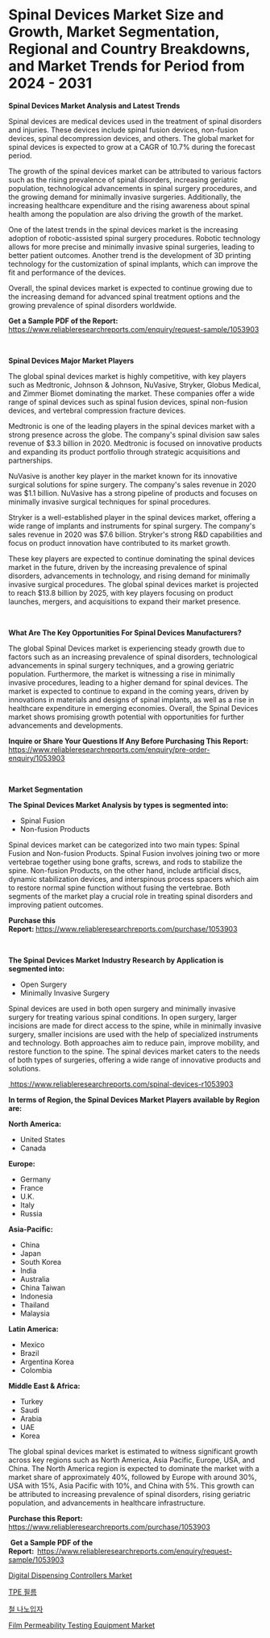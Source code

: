 <p><h1>Spinal Devices Market Size and Growth, Market Segmentation, Regional and Country Breakdowns, and Market Trends for Period from 2024 -  2031</h1></p><p><strong>Spinal Devices Market Analysis and Latest Trends</strong></p>
<p><p>Spinal devices are medical devices used in the treatment of spinal disorders and injuries. These devices include spinal fusion devices, non-fusion devices, spinal decompression devices, and others. The global market for spinal devices is expected to grow at a CAGR of 10.7% during the forecast period.</p><p>The growth of the spinal devices market can be attributed to various factors such as the rising prevalence of spinal disorders, increasing geriatric population, technological advancements in spinal surgery procedures, and the growing demand for minimally invasive surgeries. Additionally, the increasing healthcare expenditure and the rising awareness about spinal health among the population are also driving the growth of the market.</p><p>One of the latest trends in the spinal devices market is the increasing adoption of robotic-assisted spinal surgery procedures. Robotic technology allows for more precise and minimally invasive spinal surgeries, leading to better patient outcomes. Another trend is the development of 3D printing technology for the customization of spinal implants, which can improve the fit and performance of the devices.</p><p>Overall, the spinal devices market is expected to continue growing due to the increasing demand for advanced spinal treatment options and the growing prevalence of spinal disorders worldwide.</p></p>
<p><strong>Get a Sample PDF of the Report:&nbsp;</strong> <a href="https://www.reliableresearchreports.com/enquiry/request-sample/1053903">https://www.reliableresearchreports.com/enquiry/request-sample/1053903</a></p>
<p>&nbsp;</p>
<p><strong>Spinal Devices Major Market Players</strong></p>
<p><p>The global spinal devices market is highly competitive, with key players such as Medtronic, Johnson & Johnson, NuVasive, Stryker, Globus Medical, and Zimmer Biomet dominating the market. These companies offer a wide range of spinal devices such as spinal fusion devices, spinal non-fusion devices, and vertebral compression fracture devices.</p><p>Medtronic is one of the leading players in the spinal devices market with a strong presence across the globe. The company's spinal division saw sales revenue of $3.3 billion in 2020. Medtronic is focused on innovative products and expanding its product portfolio through strategic acquisitions and partnerships.</p><p>NuVasive is another key player in the market known for its innovative surgical solutions for spine surgery. The company's sales revenue in 2020 was $1.1 billion. NuVasive has a strong pipeline of products and focuses on minimally invasive surgical techniques for spinal procedures.</p><p>Stryker is a well-established player in the spinal devices market, offering a wide range of implants and instruments for spinal surgery. The company's sales revenue in 2020 was $7.6 billion. Stryker's strong R&D capabilities and focus on product innovation have contributed to its market growth.</p><p>These key players are expected to continue dominating the spinal devices market in the future, driven by the increasing prevalence of spinal disorders, advancements in technology, and rising demand for minimally invasive surgical procedures. The global spinal devices market is projected to reach $13.8 billion by 2025, with key players focusing on product launches, mergers, and acquisitions to expand their market presence.</p></p>
<p>&nbsp;</p>
<p><strong>What Are The Key Opportunities For Spinal Devices Manufacturers?</strong></p>
<p><p>The global Spinal Devices market is experiencing steady growth due to factors such as an increasing prevalence of spinal disorders, technological advancements in spinal surgery techniques, and a growing geriatric population. Furthermore, the market is witnessing a rise in minimally invasive procedures, leading to a higher demand for spinal devices. The market is expected to continue to expand in the coming years, driven by innovations in materials and designs of spinal implants, as well as a rise in healthcare expenditure in emerging economies. Overall, the Spinal Devices market shows promising growth potential with opportunities for further advancements and developments.</p></p>
<p><strong>Inquire or Share Your Questions If Any Before Purchasing This Report:</strong> <a href="https://www.reliableresearchreports.com/enquiry/pre-order-enquiry/1053903">https://www.reliableresearchreports.com/enquiry/pre-order-enquiry/1053903</a></p>
<p>&nbsp;</p>
<p><strong>Market Segmentation</strong></p>
<p><strong>The Spinal Devices Market Analysis by types is segmented into:</strong></p>
<p><ul><li>Spinal Fusion</li><li>Non-fusion Products</li></ul></p>
<p><p>Spinal devices market can be categorized into two main types: Spinal Fusion and Non-fusion Products. Spinal Fusion involves joining two or more vertebrae together using bone grafts, screws, and rods to stabilize the spine. Non-fusion Products, on the other hand, include artificial discs, dynamic stabilization devices, and interspinous process spacers which aim to restore normal spine function without fusing the vertebrae. Both segments of the market play a crucial role in treating spinal disorders and improving patient outcomes.</p></p>
<p><strong>Purchase this Report:&nbsp;</strong><a href="https://www.reliableresearchreports.com/purchase/1053903">https://www.reliableresearchreports.com/purchase/1053903</a></p>
<p>&nbsp;</p>
<p><strong>The Spinal Devices Market Industry Research by Application is segmented into:</strong></p>
<p><ul><li>Open Surgery</li><li>Minimally Invasive Surgery</li></ul></p>
<p><p>Spinal devices are used in both open surgery and minimally invasive surgery for treating various spinal conditions. In open surgery, larger incisions are made for direct access to the spine, while in minimally invasive surgery, smaller incisions are used with the help of specialized instruments and technology. Both approaches aim to reduce pain, improve mobility, and restore function to the spine. The spinal devices market caters to the needs of both types of surgeries, offering a wide range of innovative products and solutions.</p></p>
<p><a href="https://www.reliableresearchreports.com/spinal-devices-r1053903">&nbsp;https://www.reliableresearchreports.com/spinal-devices-r1053903</a></p>
<p><strong>In terms of Region, the Spinal Devices Market Players available by Region are:</strong></p>
<p>
    <p> <strong> North America: </strong>
        <ul>
            <li>United States</li>
            <li>Canada</li>
        </ul>
        </p> 
    <p> <strong> Europe: </strong>
        <ul>
            <li>Germany</li>
            <li>France</li>
            <li>U.K.</li>
            <li>Italy</li>
            <li>Russia</li>
        </ul>
        </p> 
    <p> <strong> Asia-Pacific: </strong>
        <ul>
            <li>China</li>
            <li>Japan</li>
            <li>South Korea</li>
            <li>India</li>
            <li>Australia</li>
            <li>China Taiwan</li>
            <li>Indonesia</li>
            <li>Thailand</li>
            <li>Malaysia</li>
        </ul>
        </p> 
    <p> <strong> Latin America: </strong>
        <ul>
            <li>Mexico</li>
            <li>Brazil</li>
            <li>Argentina Korea</li>
            <li>Colombia</li>
        </ul>
        </p> 
    <p> <strong> Middle East & Africa: </strong>
        <ul>
            <li>Turkey</li>
            <li>Saudi</li>
            <li>Arabia</li>
            <li>UAE</li>
            <li>Korea</li>
        </ul>
    </p>
    </p>
<p><p>The global spinal devices market is estimated to witness significant growth across key regions such as North America, Asia Pacific, Europe, USA, and China. The North America region is expected to dominate the market with a market share of approximately 40%, followed by Europe with around 30%, USA with 15%, Asia Pacific with 10%, and China with 5%. This growth can be attributed to increasing prevalence of spinal disorders, rising geriatric population, and advancements in healthcare infrastructure.</p></p>
<p><strong>Purchase this Report: </strong><a href="https://www.reliableresearchreports.com/purchase/1053903">https://www.reliableresearchreports.com/purchase/1053903</a></p>
<p>&nbsp;<strong>Get a Sample PDF of the Report:&nbsp;&nbsp;</strong><a href="https://www.reliableresearchreports.com/enquiry/request-sample/1053903">https://www.reliableresearchreports.com/enquiry/request-sample/1053903</a></p>
<p><strong></strong></p>
<p><p><a href="https://github.com/Hazelklievgspy6vdcsmu106w/Market-Research-Report-List-3/blob/main/digital-dispensing-controllers-market.md">Digital Dispensing Controllers Market</a></p><p><a href="https://github.com/mduzzalmduzzal601/Market-Research-Report-List-1/blob/main/8728574180845.md">TPE 필름</a></p><p><a href="https://github.com/tukangkrupk/Market-Research-Report-List-1/blob/main/7914525180846.md">철 나노입자</a></p><p><a href="https://github.com/lubmix/Market-Research-Report-List-3/blob/main/film-permeability-testing-equipment-market.md">Film Permeability Testing Equipment Market</a></p></p>